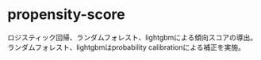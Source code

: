 # propensity-score
ロジスティック回帰、ランダムフォレスト、lightgbmによる傾向スコアの導出。  
ランダムフォレスト、lightgbmはprobability calibrationによる補正を実施。
